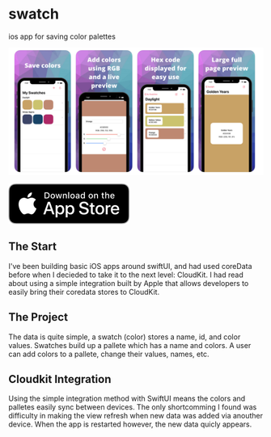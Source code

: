 # swatch
ios app for saving color palettes

![Image of app](https://raw.githubusercontent.com/peterfoxflick/swatch/master/apppic.png)

[![Get App link](https://raw.githubusercontent.com/peterfoxflick/swatch/c3f5d7044fd50900da2c01856481b2257a690a74/appStoreImg.svg)](https://apps.apple.com/us/app/swatch-saver/id1522164757)

## The Start
I've been building basic iOS apps around swiftUI, and had used coreData before when I decieded to take it to the next level: CloudKit. I had read about using a
simple integration built by Apple that allows developers to easily bring their coredata stores to CloudKit.

## The Project
The data is quite simple, a swatch (color) stores a name, id, and color values. Swatches build up a pallete which has a name and colors. A user can add colors to a pallete, change their values, names, etc. 

## Cloudkit Integration
Using the simple integration method with SwiftUI means the colors and palletes easily sync between devices. The only shortcomming I found was difficulty in making the view refresh when new data was added via anouther device. When the app is restarted however, the new data quicly appears. 

